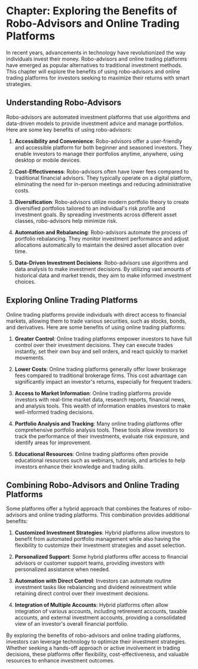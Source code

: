 Chapter: Exploring the Benefits of Robo-Advisors and Online Trading Platforms
=============================================================================

In recent years, advancements in technology have revolutionized the way individuals invest their money. Robo-advisors and online trading platforms have emerged as popular alternatives to traditional investment methods. This chapter will explore the benefits of using robo-advisors and online trading platforms for investors seeking to maximize their returns with smart strategies.

Understanding Robo-Advisors
---------------------------

Robo-advisors are automated investment platforms that use algorithms and data-driven models to provide investment advice and manage portfolios. Here are some key benefits of using robo-advisors:

1. **Accessibility and Convenience**: Robo-advisors offer a user-friendly and accessible platform for both beginner and seasoned investors. They enable investors to manage their portfolios anytime, anywhere, using desktop or mobile devices.

2. **Cost-Effectiveness**: Robo-advisors often have lower fees compared to traditional financial advisors. They typically operate on a digital platform, eliminating the need for in-person meetings and reducing administrative costs.

3. **Diversification**: Robo-advisors utilize modern portfolio theory to create diversified portfolios tailored to an individual's risk profile and investment goals. By spreading investments across different asset classes, robo-advisors help minimize risk.

4. **Automation and Rebalancing**: Robo-advisors automate the process of portfolio rebalancing. They monitor investment performance and adjust allocations automatically to maintain the desired asset allocation over time.

5. **Data-Driven Investment Decisions**: Robo-advisors use algorithms and data analysis to make investment decisions. By utilizing vast amounts of historical data and market trends, they aim to make informed investment choices.

Exploring Online Trading Platforms
----------------------------------

Online trading platforms provide individuals with direct access to financial markets, allowing them to trade various securities, such as stocks, bonds, and derivatives. Here are some benefits of using online trading platforms:

1. **Greater Control**: Online trading platforms empower investors to have full control over their investment decisions. They can execute trades instantly, set their own buy and sell orders, and react quickly to market movements.

2. **Lower Costs**: Online trading platforms generally offer lower brokerage fees compared to traditional brokerage firms. This cost advantage can significantly impact an investor's returns, especially for frequent traders.

3. **Access to Market Information**: Online trading platforms provide investors with real-time market data, research reports, financial news, and analysis tools. This wealth of information enables investors to make well-informed trading decisions.

4. **Portfolio Analysis and Tracking**: Many online trading platforms offer comprehensive portfolio analysis tools. These tools allow investors to track the performance of their investments, evaluate risk exposure, and identify areas for improvement.

5. **Educational Resources**: Online trading platforms often provide educational resources such as webinars, tutorials, and articles to help investors enhance their knowledge and trading skills.

Combining Robo-Advisors and Online Trading Platforms
----------------------------------------------------

Some platforms offer a hybrid approach that combines the features of robo-advisors and online trading platforms. This combination provides additional benefits:

1. **Customized Investment Strategies**: Hybrid platforms allow investors to benefit from automated portfolio management while also having the flexibility to customize their investment strategies and asset selection.

2. **Personalized Support**: Some hybrid platforms offer access to financial advisors or customer support teams, providing investors with personalized assistance when needed.

3. **Automation with Direct Control**: Investors can automate routine investment tasks like rebalancing and dividend reinvestment while retaining direct control over their investment decisions.

4. **Integration of Multiple Accounts**: Hybrid platforms often allow integration of various accounts, including retirement accounts, taxable accounts, and external investment accounts, providing a consolidated view of an investor's overall financial portfolio.

By exploring the benefits of robo-advisors and online trading platforms, investors can leverage technology to optimize their investment strategies. Whether seeking a hands-off approach or active involvement in trading decisions, these platforms offer flexibility, cost-effectiveness, and valuable resources to enhance investment outcomes.
